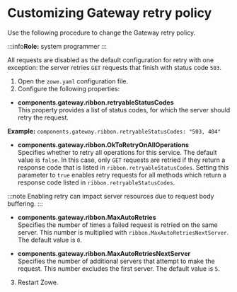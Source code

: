 # Customizing Gateway retry policy

Use the following procedure to change the Gateway retry policy.

:::info**Role:** system programmer
:::

All requests are disabled as the default configuration for retry with one exception: the server retries `GET` requests that finish with status code `503`.

1. Open the `zowe.yaml` configuration file.
2. Configure the following properties:

  * **components.gateway.ribbon.retryableStatusCodes**  
This property provides a list of status codes, for which the server should retry the request.
    
  **Example:** `components.gateway.ribbon.retryableStatusCodes: "503, 404"` 
    
  * **components.gateway.ribbon.OkToRetryOnAllOperations**  
Specifies whether to retry all operations for this service. The default value is `false`. In this case, only `GET` requests are retried if they return a response code that is listed in `ribbon.retryableStatusCodes`. Setting this parameter to `true` enables retry requests for all methods which return a response code listed in `ribbon.retryableStatusCodes`. 
     
:::note
Enabling retry can impact server resources due to request body buffering.
:::

* **components.gateway.ribbon.MaxAutoRetries**  
Specifies the number of times a failed request is retried on the same server. This number is multiplied with `ribbon.MaxAutoRetriesNextServer`. The default value is `0`.
    
* **components.gateway.ribbon.MaxAutoRetriesNextServer**  
Specifies the number of additional servers that attempt to make the request. This number excludes the first server. The default value is `5`. 

3. Restart Zowe.